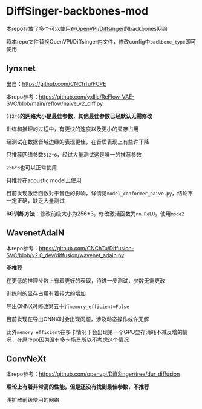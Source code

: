 # DiffSinger-backbones-mod

本repo存放了多个可以使用在[OpenVPI/Diffsinger](https://github.com/openvpi/DiffSinger)的backbones网络

将本repo文件替换OpenVPI/Diffsinger内文件，修改config中`backbone_type`即可使用

## lynxnet

出自：https://github.com/CNChTu/FCPE

本repo参考：https://github.com/yxlllc/ReFlow-VAE-SVC/blob/main/reflow/naive_v2_diff.py

`512*6`**的网络大小是最佳参数，其他最佳参数已经默认无需修改**

训练和推理的过程中，有更快的速度以及更小的显存占用

经测试在数据音域边缘的表现更佳，在音质表现上有些许下降

只推荐网络参数`512*6`，经过大量测试这是唯一的推荐参数

`256*3`也可以正常使用

只推荐在acoustic model上使用

目前发现激活函数对于音色的影响，详情见`model_conformer_naive.py`，结论不一定正确，缺乏大量测试

**6G训练方法**：修改前级大小为256*3，修改激活函数为`nn.ReLU`，使用`mode2`

## WavenetAdaIN

本repo参考：https://github.com/CNChTu/Diffusion-SVC/blob/v2.0_dev/diffusion/wavenet_adain.py

**不推荐**

在更低的推理步数上有着更好的表现，待进一步测试，参数无需更改

训练时的显存占用有着较大的增加

导出ONNX时修改第五十行`memory_efficient=False`

目前发现在导出ONNX时会出现问题，涉及动态操作或许无解

此外`memory_efficient`在多卡情况下会出现第一个GPU显存消耗不减反增的情况，在原repo因为没有多卡场景所以不考虑这个情况

## ConvNeXt

本repo参考：https://github.com/openvpi/DiffSinger/tree/dur_diffusion

**理论上有着非常高的性能，但是还没有找到最佳参数，不推荐**

浅扩散前级使用的网络
